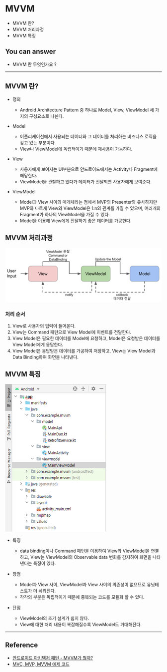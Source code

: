 # MVVM
<!--Table of Contents-->
- MVVM 란?
- MVVM 처리과정
- MVVM 특징

<!-- 어떤 질문을 대답할 수 있어야 하는지-->
## You can answer
- MVVM 란 무엇인가요 ?

<!--Contents-->

---
## MVVM 란?
- 정의
  * Android Architecture Pattern 중 하나로 Model, View, ViewModel 세 가지의 구성요소로 나뉜다.

- Model
  * 어플리케이션에서 사용되는 데이터와 그 데이터를 처리하는 비즈니스 로직을 갖고 있는 부분이다.
  * View나 ViewModel에 독립적이기 때문에 재사용이 가능하다.

- View
  * 사용자에게 보여지는 UI부분으로 안드로이드에서는 Activity나 Fragment에 해당한다.
  * ViewModel을 관찰하고 있다가 데이터가 전달되면 사용자에게 보여준다.

- ViewModel
  * Model과 View 사이의 매개체라는 점에서 MVP의 Presenter와 유사하지만 MVP와 다르게 View와 ViewModel은 1:n의 관계를 가질 수 있으며, 여러개의 Fragment가 하나의 ViewModel을 가질 수 있다.
  * Model을 이용해 View에게 전달하기 좋은 데이터를 가공한다.

## MVVM 처리과정
  ![MVVMProcess](./img/MVVMProcess.PNG)
  ### 처리 순서
  1) View로 사용자의 입력이 들어온다.
  2) View는 Command 패턴으로 View Model에 이벤트를 전달한다.
  3) View Model은 필요한 데이터를 Model에 요청하고, Model은 요청받은 데이터를 View Model에게 응답한다.
  4) View Model은 응답받은 데이터를 가공하여 저장하고, View는 View Model과 Data Binding하여 화면을 나타낸다.


## MVVM 특징
![MVVMPackage](./img/MVVMPackage.PNG)
  - 특징
    * data binding이나 Command 패턴을 이용하여 View와 ViewModel을 연결하고, View는 ViewModel의 Observable data 변화를 감지하여 화면을 나타낸다는 특징이 있다.
  - 장점
    * Model과 View 사이, ViewModel과 View 사이의 의존성이 없으므로 유닛테스트가 더 쉬워진다.
    * 각각의 부분은 독립적이기 때문에 중복되는 코드를 모듈화 할 수 있다.


  - 단점
    * ViewModel의 초기 설계가 쉽지 않다.
    * View에 대한 처리 내용이 복잡해질수록 ViewModel도 거대해진다.

---
## Reference
- [안드로이드 아키텍처 패턴 - MVVM가 뭘까?](https://velog.io/@jojo_devstory/%EC%95%88%EB%93%9C%EB%A1%9C%EC%9D%B4%EB%93%9C-%EC%95%84%ED%82%A4%ED%85%8D%EC%B2%98-%ED%8C%A8%ED%84%B4-MVVM%EC%9D%B4-%EB%AD%98%EA%B9%8C)
- [MVC, MVP, MVVM 예제 코드](https://github.com/rkdmf1026/AndroidArchitectureTest)
